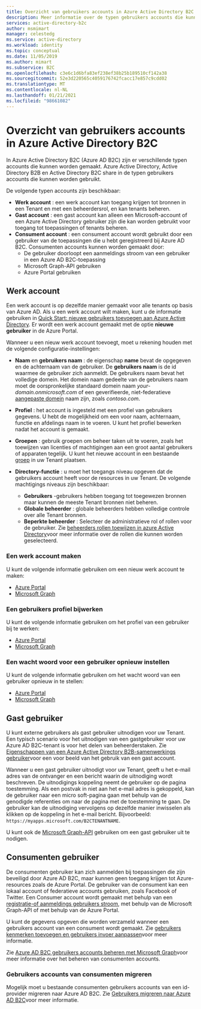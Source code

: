 ```yaml
---
title: Overzicht van gebruikers accounts in Azure Active Directory B2C
description: Meer informatie over de typen gebruikers accounts die kunnen worden gebruikt in Azure Active Directory B2C.
services: active-directory-b2c
author: msmimart
manager: celestedg
ms.service: active-directory
ms.workload: identity
ms.topic: conceptual
ms.date: 11/05/2019
ms.author: mimart
ms.subservice: B2C
ms.openlocfilehash: c3e6c1d6bfa83ef238ef38b25b189510cf142a38
ms.sourcegitcommit: 52e3d220565c4059176742fcacc17e857c9cdd02
ms.translationtype: MT
ms.contentlocale: nl-NL
ms.lasthandoff: 01/21/2021
ms.locfileid: "98661082"
---
```

# <a name="overview-of-user-accounts-in-azure-active-directory-b2c"></a>Overzicht van gebruikers accounts in Azure Active Directory B2C

In Azure Active Directory B2C (Azure AD B2C) zijn er verschillende typen accounts die kunnen worden gemaakt. Azure Active Directory, Active Directory B2B en Active Directory B2C share in de typen gebruikers accounts die kunnen worden gebruikt.

De volgende typen accounts zijn beschikbaar:

- **Werk account** : een werk account kan toegang krijgen tot bronnen in een Tenant en met een beheerdersrol, en kan tenants beheren.
- **Gast account** : een gast account kan alleen een Microsoft-account of een Azure Active Directory gebruiker zijn die kan worden gebruikt voor toegang tot toepassingen of tenants beheren.
- **Consument account** : een consument account wordt gebruikt door een gebruiker van de toepassingen die u hebt geregistreerd bij Azure AD B2C. Consumenten accounts kunnen worden gemaakt door:
  - De gebruiker doorloopt een aanmeldings stroom van een gebruiker in een Azure AD B2C-toepassing
  - Microsoft Graph-API gebruiken
  - Azure Portal gebruiken

## <a name="work-account"></a>Werk account

Een werk account is op dezelfde manier gemaakt voor alle tenants op basis van Azure AD. Als u een werk account wilt maken, kunt u de informatie gebruiken in [Quick Start: nieuwe gebruikers toevoegen aan Azure Active Directory](../active-directory/fundamentals/add-users-azure-active-directory.md). Er wordt een werk account gemaakt met de optie **nieuwe gebruiker** in de Azure Portal.

Wanneer u een nieuw werk account toevoegt, moet u rekening houden met de volgende configuratie-instellingen:

- **Naam** en **gebruikers naam** : de eigenschap **name** bevat de opgegeven en de achternaam van de gebruiker. De **gebruikers naam** is de id waarmee de gebruiker zich aanmeldt. De gebruikers naam bevat het volledige domein. Het domein naam gedeelte van de gebruikers naam moet de oorspronkelijke standaard domein naam *your-domain.onmicrosoft.com* of een geverifieerde, niet-federatieve [aangepaste domein](../active-directory/fundamentals/add-custom-domain.md) naam zijn, zoals *contoso.com*.
- **Profiel** : het account is ingesteld met een profiel van gebruikers gegevens. U hebt de mogelijkheid om een voor naam, achternaam, functie en afdelings naam in te voeren. U kunt het profiel bewerken nadat het account is gemaakt.
- **Groepen** : gebruik groepen om beheer taken uit te voeren, zoals het toewijzen van licenties of machtigingen aan een groot aantal gebruikers of apparaten tegelijk. U kunt het nieuwe account in een bestaande [groep](../active-directory/fundamentals/active-directory-groups-create-azure-portal.md) in uw Tenant plaatsen.
- **Directory-functie** : u moet het toegangs niveau opgeven dat de gebruikers account heeft voor de resources in uw Tenant. De volgende machtigings niveaus zijn beschikbaar:

    - **Gebruikers** -gebruikers hebben toegang tot toegewezen bronnen maar kunnen de meeste Tenant bronnen niet beheren.
    - **Globale beheerder** : globale beheerders hebben volledige controle over alle Tenant bronnen.
    - **Beperkte beheerder** : Selecteer de administratieve rol of rollen voor de gebruiker. Zie [beheerders rollen toewijzen in azure Active Directory](../active-directory/roles/permissions-reference.md)voor meer informatie over de rollen die kunnen worden geselecteerd.

### <a name="create-a-work-account"></a>Een werk account maken

U kunt de volgende informatie gebruiken om een nieuw werk account te maken:

- [Azure Portal](../active-directory/fundamentals/add-users-azure-active-directory.md)
- [Microsoft Graph](/graph/api/user-post-users)

### <a name="update-a-user-profile"></a>Een gebruikers profiel bijwerken

U kunt de volgende informatie gebruiken om het profiel van een gebruiker bij te werken:

- [Azure Portal](../active-directory/fundamentals/active-directory-users-profile-azure-portal.md)
- [Microsoft Graph](/graph/api/user-update)

### <a name="reset-a-password-for-a-user"></a>Een wacht woord voor een gebruiker opnieuw instellen

U kunt de volgende informatie gebruiken om het wacht woord van een gebruiker opnieuw in te stellen:

- [Azure Portal](../active-directory/fundamentals/active-directory-users-reset-password-azure-portal.md)
- [Microsoft Graph](/graph/api/user-update)

## <a name="guest-user"></a>Gast gebruiker

U kunt externe gebruikers als gast gebruiker uitnodigen voor uw Tenant. Een typisch scenario voor het uitnodigen van een gastgebruiker voor uw Azure AD B2C-tenant is voor het delen van beheerderstaken. Zie [Eigenschappen van een Azure Active Directory B2B-samenwerkings gebruiker](../active-directory/external-identities/user-properties.md)voor een voor beeld van het gebruik van een gast account.

Wanneer u een gast gebruiker uitnodigt voor uw Tenant, geeft u het e-mail adres van de ontvanger en een bericht waarin de uitnodiging wordt beschreven. De uitnodigings koppeling neemt de gebruiker op de pagina toestemming. Als een postvak in niet aan het e-mail adres is gekoppeld, kan de gebruiker naar een micro soft-pagina gaan met behulp van de genodigde referenties om naar de pagina met de toestemming te gaan. De gebruiker kan de uitnodiging vervolgens op dezelfde manier inwisselen als klikken op de koppeling in het e-mail bericht. Bijvoorbeeld: `https://myapps.microsoft.com/B2CTENANTNAME`.

U kunt ook de [Microsoft Graph-API](/graph/api/invitation-post?view=graph-rest-beta) gebruiken om een gast gebruiker uit te nodigen.

## <a name="consumer-user"></a>Consumenten gebruiker

De consumenten gebruiker kan zich aanmelden bij toepassingen die zijn beveiligd door Azure AD B2C, maar kunnen geen toegang krijgen tot Azure-resources zoals de Azure Portal. De gebruiker van de consument kan een lokaal account of federatieve accounts gebruiken, zoals Facebook of Twitter. Een Consumer account wordt gemaakt met behulp van een [registratie-of aanmeldings gebruikers stroom](user-flow-overview.md), met behulp van de Microsoft Graph-API of met behulp van de Azure Portal.

U kunt de gegevens opgeven die worden verzameld wanneer een gebruikers account van een consument wordt gemaakt. Zie [gebruikers kenmerken toevoegen en gebruikers invoer aanpassen](configure-user-input.md)voor meer informatie.

Zie [Azure AD B2C gebruikers accounts beheren met Microsoft Graph](manage-user-accounts-graph-api.md)voor meer informatie over het beheren van consumenten accounts.

### <a name="migrate-consumer-user-accounts"></a>Gebruikers accounts van consumenten migreren

Mogelijk moet u bestaande consumenten gebruikers accounts van een id-provider migreren naar Azure AD B2C. Zie [Gebruikers migreren naar Azure AD B2C](user-migration.md)voor meer informatie.
